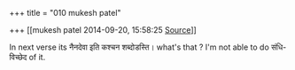 +++
title = "010 mukesh patel"

+++
[[mukesh patel	2014-09-20, 15:58:25 [Source](https://groups.google.com/g/samskrita/c/XOelLTCpBv4)]]



In next verse its नैनदेवा इति कश्चन शब्दोडस्ति। what's that ? I'm not able to do संधि-विच्छेद of it.

